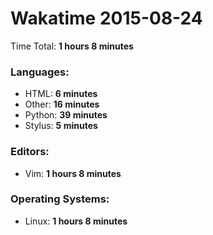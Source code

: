 # Wakatime 2015-08-24

Time Total: **1 hours 8 minutes**

### Languages:
- HTML: **6 minutes** 
- Other: **16 minutes** 
- Python: **39 minutes** 
- Stylus: **5 minutes** 

### Editors:
- Vim: **1 hours 8 minutes** 

### Operating Systems:
- Linux: **1 hours 8 minutes** 

